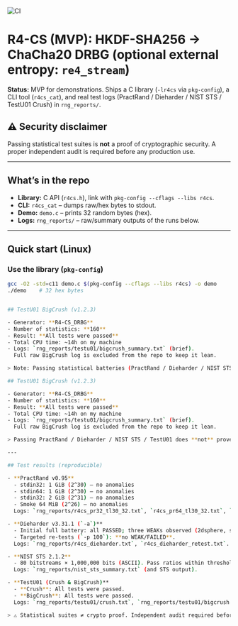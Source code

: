 ![CI](https://github.com/pipavlo82/r4-cs/actions/workflows/ci.yml/badge.svg)

# R4-CS (MVP): HKDF-SHA256 → ChaCha20 DRBG (optional external entropy: `re4_stream`)

**Status:** MVP for demonstrations. Ships a C library (`-lr4cs` via `pkg-config`), a CLI tool (`r4cs_cat`), and real test logs (PractRand / Dieharder / NIST STS / TestU01 Crush) in `rng_reports/`.

## ⚠️ Security disclaimer
Passing statistical test suites is **not** a proof of cryptographic security. A proper independent audit is required before any production use.

---

## What’s in the repo
- **Library:** C API (`r4cs.h`), link with `pkg-config --cflags --libs r4cs`.
- **CLI:** `r4cs_cat` – dumps raw/hex bytes to stdout.
- **Demo:** `demo.c` – prints 32 random bytes (hex).
- **Logs:** `rng_reports/` – raw/summary outputs of the runs below.

---

## Quick start (Linux)

### Use the library (`pkg-config`)
```bash
gcc -O2 -std=c11 demo.c $(pkg-config --cflags --libs r4cs) -o demo
./demo    # 32 hex bytes


## TestU01 BigCrush (v1.2.3)

- Generator: **R4-CS_DRBG**  
- Number of statistics: **160**  
- Result: **All tests were passed**  
- Total CPU time: ~14h on my machine  
- Logs: `rng_reports/testu01/bigcrush_summary.txt` (brief).  
  Full raw BigCrush log is excluded from the repo to keep it lean.

> Note: Passing statistical batteries (PractRand / Dieharder / NIST STS / TestU01) does **not** prove cryptographic security. A formal independent audit is still required before production use.

## TestU01 BigCrush (v1.2.3)

- Generator: **R4-CS_DRBG**  
- Number of statistics: **160**  
- Result: **All tests were passed**  
- Total CPU time: ~14h on my machine  
- Logs: `rng_reports/testu01/bigcrush_summary.txt` (brief).  
  Full raw BigCrush log is excluded from the repo to keep it lean.

> Passing PractRand / Dieharder / NIST STS / TestU01 does **not** prove cryptographic security. A formal independent audit is still required before production use.

---

## Test results (reproducible)

- **PractRand v0.95**
  - stdin32: 1 GiB (2^30) — no anomalies
  - stdin64: 1 GiB (2^30) — no anomalies
  - stdin32: 2 GiB (2^31) — no anomalies
  - Smoke 64 MiB (2^26) — no anomalies  
  Logs: `rng_reports/r4cs_pr32_tl30_32.txt`, `r4cs_pr64_tl30_32.txt`, `r4cs_pr32_tl31_33.txt`.

- **Dieharder v3.31.1 (`-a`)**
  - Initial full battery: all PASSED; three WEAKs observed (2dsphere, sts_serial k=5, rgb_lagged_sum t=30).
  - Targeted re-tests (`-p 100`): **no WEAK/FAILED**.  
  Logs: `rng_reports/r4cs_dieharder.txt`, `r4cs_dieharder_retest.txt`.

- **NIST STS 2.1.2**
  - 80 bitstreams × 1,000,000 bits (ASCII). Pass ratios within thresholds for N=80.  
  Logs: `rng_reports/nist_sts_summary.txt` (and STS output).

- **TestU01 (Crush & BigCrush)**
  - **Crush**: All tests were passed.
  - **BigCrush**: All tests were passed.  
  Logs: `rng_reports/testu01/crush.txt`, `rng_reports/testu01/bigcrush.txt`, summary excerpt: `rng_reports/testu01/bigcrush_summary.txt`.

> ⚠️ Statistical suites ≠ crypto proof. Independent audit required before production.
